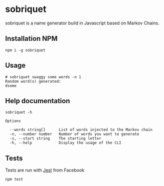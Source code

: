 # sobriquet
sobriquet is a name generator build in Javascript based on Markov Chains.

## Installation NPM
`npm i -g sobriquet`

## Usage
```shell
# sobriquet swaggy some words -n 1
Random word(s) generated:
dsome
```

## Help documentation
```shell
sobriquet -h

Options

  --words string[]      List of words injected to the Markov chain
  -n, --number number   Number of words you want to generate       
  -s, --start string    The starting letter                        
  -h, --help            Display the usage of the CLI               
```

## Tests
Tests are run with [Jest](https://facebook.github.io/jest/) from Facebook

`npm test`
